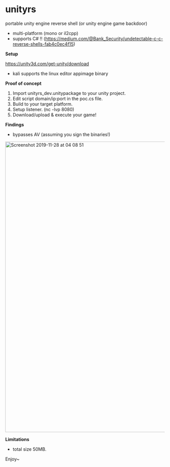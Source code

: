 # unityrs

portable unity engine reverse shell (or unity engine game backdoor)

- multi-platform (mono or il2cpp)
- supports C# !! (https://medium.com/@Bank_Security/undetectable-c-c-reverse-shells-fab4c0ec4f15)

**Setup**

https://unity3d.com/get-unity/download

- kali supports the linux editor appimage binary

**Proof of concept**

1. Import unityrs_dev.unitypackage to your unity project.
2. Edit script domain/ip:port in the poc.cs file. 
3. Build to your target platform.
4. Setup listener. (nc -lvp 8080)
5. Download/upload & execute your game!

**Findings**

- bypasses AV (assuming you sign the binaries!)

<img width="916" alt="Screenshot 2019-11-28 at 04 08 51" src="https://user-images.githubusercontent.com/56988989/69776595-ce2b5600-1194-11ea-88c9-29e3c0f39dad.png">



**Limitations**

- total size 50MB. 

Enjoy~
